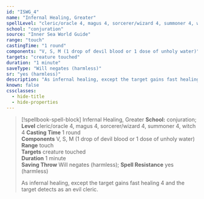 ```yaml
---
id: "ISWG_4"
name: "Infernal Healing, Greater"
spellLevel: "cleric/oracle 4, magus 4, sorcerer/wizard 4, summoner 4, witch 4"
school: "conjuration"
source: "Inner Sea World Guide"
range: "touch"
castingTime: "1 round"
components: "V, S, M (1 drop of devil blood or 1 dose of unholy water)"
targets: "creature touched"
duration: "1 minute"
saveType: "Will negates (harmless)"
sr: "yes (harmless)"
description: "As infernal healing, except the target gains fast healing 4 and the target detects as an evil cleric."
known: false
cssclasses:
  - hide-title
  - hide-properties
---
```


> [!spellbook-spell-block] Infernal Healing, Greater
> **School:** conjuration; **Level** cleric/oracle 4, magus 4, sorcerer/wizard 4, summoner 4, witch 4
> **Casting Time** 1 round  
> **Components** V, S, M (1 drop of devil blood or 1 dose of unholy water)  
> **Range** touch  
> **Targets** creature touched  
> **Duration** 1 minute  
> **Saving Throw** Will negates (harmless); **Spell Resistance** yes (harmless)
> 
> As infernal healing, except the target gains fast healing 4 and the target detects as an evil cleric.